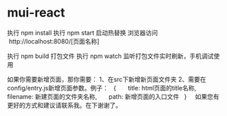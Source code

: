 # mui-react

执行 npm install
执行 npm start 启动热替换
浏览器访问  http://localhost:8080/[页面名称]

执行 npm build 打包文件
执行 npm watch 监听打包文件实时刷新，手机调试使用

如果你需要新增页面，那你需要：
1、在src下新增新页面文件夹
2、需要在 config/entry.js新增页面参数。例子：
    {
        title: html页面的title名称,
        filename: 新建页面的文件夹名称,
        path: 新增页面的入口文件
    }
    
如果您有更好的方式和建议请联系我。在下谢谢了。
